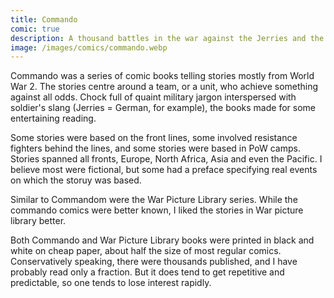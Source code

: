 ```yaml
---
title: Commando
comic: true
description: A thousand battles in the war against the Jerries and the Nips.
image: /images/comics/commando.webp
---
```


Commando was a series of comic books telling stories mostly from World War 2. The stories centre around a team, or a unit, who achieve something against all odds. Chock full of quaint military jargon interspersed with soldier's slang (Jerries = German, for example), the books made for some entertaining reading.

Some stories were based on the front lines, some involved resistance fighters behind the lines, and some stories were based in PoW camps. Stories spanned all fronts, Europe, North Africa, Asia and even the Pacific. I believe most were fictional, but some had a preface specifying real events on which the storuy was based.

Similar to Commandom were the War Picture Library series. While the commando comics were better known, I liked the stories in War picture library better.

Both Commando and War Picture Library books were printed in black and white on cheap paper, about half the size of most regular comics. Conservatively speaking, there were thousands published, and I have probably read only a fraction. But it does tend to get repetitive and predictable, so one tends to lose interest rapidly.
